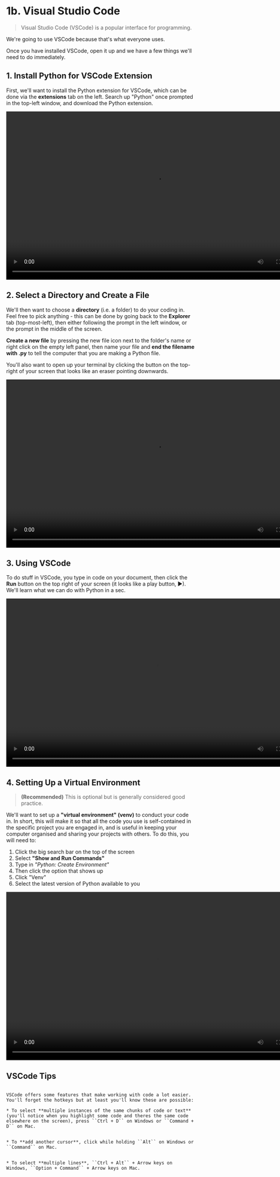 # 1b. Visual Studio Code

> Visual Studio Code (VSCode) is a popular interface for programming. 

We're going to use VSCode because that's what everyone uses.

Once you have installed VSCode, open it up and we have a few things we'll need to do immediately.

## 1. Install Python for VSCode Extension

First, we'll want to install the Python extension for VSCode, which can be done via the **extensions** tab on the left. Search up "Python" once prompted in the top-left window, and download the Python extension.

<video width="800" height="450" controls>
  <source src="video1-python.mp4" type="video/mp4">
  Your browser does not support the video tag.
</video>

## 2. Select a Directory and Create a File

We'll then want to choose a **directory** (i.e. a folder) to do your coding in. Feel free to pick anything - this can be done by going back to the **Explorer** tab (top-most-left), then either following the prompt in the left window, or the prompt in the middle of the screen.

**Create a new file** by pressing the new file icon next to the folder's name or right click on the empty left panel, then name your file and **end the filename with .py** to tell the computer that you are making a Python file.

You'll also want to open up your terminal by clicking the button on the top-right of your screen that looks like an eraser pointing downwards. 

<video width="800" height="450" controls>
  <source src="video2-newfile.mp4" type="video/mp4">
  Your browser does not support the video tag.
</video>

## 3. Using VSCode

To do stuff in VSCode, you type in code on your document, then click the **Run** button on the top right of your screen (it looks like a play button, ▶). We'll learn what we can do with Python in a sec.

<video width="800" height="450" controls>
  <source src="video3-helloworld.mp4" type="video/mp4">
  Your browser does not support the video tag.
</video>

## 4. Setting Up a Virtual Environment

> **(Recommended)** This is optional but is generally considered good practice.

We'll want to set up a **"virtual environment" (venv)** to conduct your code in. In short, this will make it so that all the code you use is self-contained in the specific project you are engaged in, and is useful in keeping your computer organised and sharing your projects with others. To do this, you will need to:
1. Click the big search bar on the top of the screen
2. Select **"Show and Run Commands"**
3. Type in *"Python: Create Environment"*
4. Then click the option that shows up
5. Click "Venv" 
6. Select the latest version of Python available to you

<video width="800" height="450" controls>
  <source src="video4-venv.mp4" type="video/mp4">
  Your browser does not support the video tag.

</video>

## VSCode Tips 

``` {admonition} Handy Shortcuts

VSCode offers some features that make working with code a lot easier. You'll forget the hotkeys but at least you'll know these are possible:

* To select **multiple instances of the same chunks of code or text** (you'll notice when you highlight some code and theres the same code elsewhere on the screen), press ``Ctrl + D`` on Windows or ``Command + D`` on Mac.


* To **add another cursor**, click while holding ``Alt`` on Windows or ``Command`` on Mac.


* To select **multiple lines**, ``Ctrl + Alt`` + Arrow keys on Windows, ``Option + Command`` + Arrow keys on Mac.

```